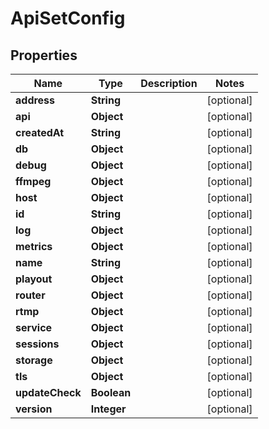 
# ApiSetConfig

## Properties
Name | Type | Description | Notes
------------ | ------------- | ------------- | -------------
**address** | **String** |  |  [optional]
**api** | **Object** |  |  [optional]
**createdAt** | **String** |  |  [optional]
**db** | **Object** |  |  [optional]
**debug** | **Object** |  |  [optional]
**ffmpeg** | **Object** |  |  [optional]
**host** | **Object** |  |  [optional]
**id** | **String** |  |  [optional]
**log** | **Object** |  |  [optional]
**metrics** | **Object** |  |  [optional]
**name** | **String** |  |  [optional]
**playout** | **Object** |  |  [optional]
**router** | **Object** |  |  [optional]
**rtmp** | **Object** |  |  [optional]
**service** | **Object** |  |  [optional]
**sessions** | **Object** |  |  [optional]
**storage** | **Object** |  |  [optional]
**tls** | **Object** |  |  [optional]
**updateCheck** | **Boolean** |  |  [optional]
**version** | **Integer** |  |  [optional]



